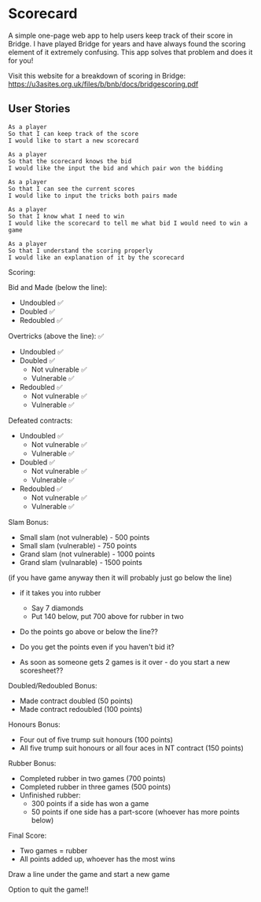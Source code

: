 # Scorecard

A simple one-page web app to help users keep track of their score in Bridge. I have played Bridge for years and have always found the scoring element of it extremely confusing. This app solves that problem and does it for you!

Visit this website for a breakdown of scoring in Bridge: https://u3asites.org.uk/files/b/bnb/docs/bridgescoring.pdf

## User Stories

```
As a player
So that I can keep track of the score
I would like to start a new scorecard
```

```
As a player
So that the scorecard knows the bid
I would like the input the bid and which pair won the bidding
```

```
As a player
So that I can see the current scores
I would like to input the tricks both pairs made
```

```
As a player
So that I know what I need to win
I would like the scorecard to tell me what bid I would need to win a game
```

```
As a player
So that I understand the scoring properly
I would like an explanation of it by the scorecard
```

Scoring:

Bid and Made (below the line):
  - Undoubled ✅
  - Doubled ✅
  - Redoubled ✅

Overtricks (above the line): ✅
  - Undoubled ✅
  - Doubled ✅
    - Not vulnerable ✅
    - Vulnerable ✅
  - Redoubled ✅
    - Not vulnerable ✅
    - Vulnerable  ✅

Defeated contracts:
  - Undoubled ✅
    - Not vulnerable ✅
    - Vulnerable ✅
  - Doubled ✅
    - Not vulnerable ✅
    - Vulnerable ✅
  - Redoubled ✅
    - Not vulnerable ✅
    - Vulnerable ✅

Slam Bonus:
  - Small slam (not vulnerable) - 500 points
  - Small slam (vulnerable) - 750 points
  - Grand slam (not vulnerable) - 1000 points
  - Grand slam (vulnarable) - 1500 points

(if you have game anyway then it will probably just go below the line)
- if it takes you into rubber 
  - Say 7 diamonds 
  - Put 140 below, put 700 above for rubber in two

- Do the points go above or below the line??
- Do you get the points even if you haven't bid it?
- As soon as someone gets 2 games is it over - do you start a new scoresheet??

Doubled/Redoubled Bonus:
  - Made contract doubled (50 points)
  - Made contract redoubled (100 points)

Honours Bonus:
  - Four out of five trump suit honours (100 points)
  - All five trump suit honours or all four aces in NT contract (150 points)

Rubber Bonus:
  - Completed rubber in two games (700 points)
  - Completed rubber in three games (500 points)
  - Unfinished rubber:
    - 300 points if a side has won a game
    - 50 points if one side has a part-score (whoever has more points below)

Final Score:
  - Two games = rubber
  - All points added up, whoever has the most wins


Draw a line under the game and start a new game 


Option to quit the game!!
